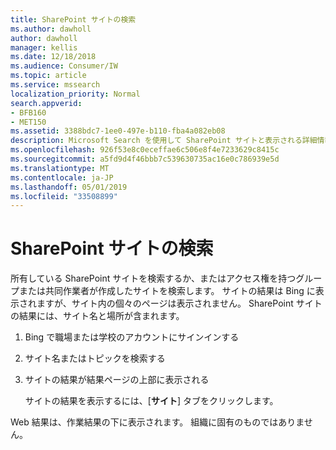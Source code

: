 ```yaml
---
title: SharePoint サイトの検索
ms.author: dawholl
author: dawholl
manager: kellis
ms.date: 12/18/2018
ms.audience: Consumer/IW
ms.topic: article
ms.service: mssearch
localization_priority: Normal
search.appverid:
- BFB160
- MET150
ms.assetid: 3388bdc7-1ee0-497e-b110-fba4a082eb08
description: Microsoft Search を使用して SharePoint サイトと表示される詳細情報を検索する
ms.openlocfilehash: 926f53e8c0eceffae6c506e8f4e7233629c8415c
ms.sourcegitcommit: a5fd9d4f46bbb7c539630735ac16e0c786939e5d
ms.translationtype: MT
ms.contentlocale: ja-JP
ms.lasthandoff: 05/01/2019
ms.locfileid: "33508899"
---
```

# <a name="find-sharepoint-sites"></a>SharePoint サイトの検索

所有している SharePoint サイトを検索するか、またはアクセス権を持つグループまたは共同作業者が作成したサイトを検索します。 サイトの結果は Bing に表示されますが、サイト内の個々のページは表示されません。 SharePoint サイトの結果には、サイト名と場所が含まれます。
  
1. Bing で職場または学校のアカウントにサインインする
    
2. サイト名またはトピックを検索する
    
3. サイトの結果が結果ページの上部に表示される
    
    サイトの結果を表示するには、[**サイト**] タブをクリックします。 
    
Web 結果は、作業結果の下に表示されます。 組織に固有のものではありません。

  

